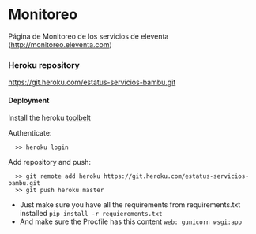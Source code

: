# Monitoreo
Página de Monitoreo de los servicios de eleventa (http://monitoreo.eleventa.com)

### Heroku repository
https://git.heroku.com/estatus-servicios-bambu.git


#### Deployment

Install the heroku [toolbelt](https://toolbelt.heroku.com/)

Authenticate:
```
  >> heroku login
```
Add repository and push:
```
  >> git remote add heroku https://git.heroku.com/estatus-servicios-bambu.git
  >> git push heroku master
```

- Just make sure you have all the requirements from requirements.txt installed ` pip install -r requierements.txt `
- And make sure the Procfile has this content
` web: gunicorn wsgi:app `
